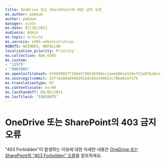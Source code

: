```yaml
---
title: OneDrive 또는 SharePoint의 403 금지 오류
ms.author: pebaum
author: pebaum
manager: scotv
ms.date: 07/30/2021
audience: Admin
ms.topic: article
ms.service: o365-administration
ROBOTS: NOINDEX, NOFOLLOW
localization_priority: Priority
ms.collection: Adm_O365
ms.custom:
- "12575"
- "9007066"
ms.openlocfilehash: bf6699857f1b8d1796526560ec1aeeb8bce324ef21e87ba0cefa6c3da57e32d3
ms.sourcegitcommit: b5f7da89a650d2915dc652449623c78be6247175
ms.translationtype: HT
ms.contentlocale: ko-KR
ms.lasthandoff: 08/05/2021
ms.locfileid: "53918975"
---
```

# <a name="403-forbidden-error-on-onedrive-or-sharepoint"></a>OneDrive 또는 SharePoint의 403 금지 오류

"403 Forbidden"이 발생하는 이유에 대한 자세한 내용은 [OneDrive 또는 SharePoint의 "403 Forbidden" 오류](/sharepoint/troubleshoot/sharing-and-permissions/error-403-forbidden)를 참조하세요.